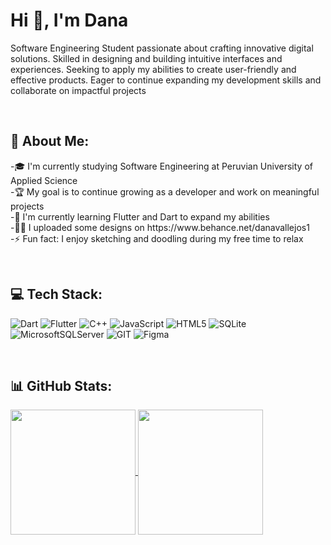  

<h1 align="left">Hi 👋, I'm Dana</h1>
<p align="left">Software Engineering Student passionate about crafting innovative digital solutions. Skilled in designing and building intuitive interfaces and experiences. Seeking to apply my abilities to create user-friendly and effective products. Eager to continue expanding my development skills and collaborate on impactful projects</p>

&nbsp;
<h2 align="left"> 💫 About Me: </h2>
-🎓 I'm currently studying Software Engineering at Peruvian University of Applied Science <br>
-🏆 My goal is to continue growing as a developer and work on meaningful projects<br>
-🌱 I'm currently learning Flutter and Dart to expand my abilities<br>
-👨‍💻 I uploaded some designs on https://www.behance.net/danavallejos1<br>
-⚡ Fun fact: I enjoy sketching and doodling during my free time to relax

&nbsp;
<h2 align="left">💻 Tech Stack: </h2>

![Dart](https://img.shields.io/badge/dart-%230175C2.svg?style=for-the-badge&logo=dart&logoColor=white)
![Flutter](https://img.shields.io/badge/Flutter-%2302569B.svg?style=for-the-badge&logo=Flutter&logoColor=white) 
![C++](https://img.shields.io/badge/c++-%2300599C.svg?style=for-the-badge&logo=c%2B%2B&logoColor=white)  ![JavaScript](https://img.shields.io/badge/javascript-%23323330.svg?style=for-the-badge&logo=javascript&logoColor=%23F7DF1E) 
![HTML5](https://img.shields.io/badge/html5-%23E34F26.svg?style=for-the-badge&logo=html5&logoColor=white) 
![SQLite](https://img.shields.io/badge/sqlite-%2307405e.svg?style=for-the-badge&logo=sqlite&logoColor=white) 
![MicrosoftSQLServer](https://img.shields.io/badge/Microsoft%20SQL%20Server-CC2927?style=for-the-badge&logo=microsoft%20sql%20server&logoColor=white) 
![GIT](https://img.shields.io/badge/Git-fc6d26?style=for-the-badge&logo=git&logoColor=white)
![Figma](https://img.shields.io/badge/figma-%23F24E1E.svg?style=for-the-badge&logo=figma&logoColor=white)

&nbsp;
<h2 align="left">📊 GitHub Stats: </h2>

<a href="https://github.com/Dana-Vallejos/convoychat">
  <img height=200 align="center" src="https://github-readme-stats.vercel.app/api/top-langs?username=Dana-Vallejos&layout=compact&langs_count=8&card_width=320&theme=midnight-purple&hide=&hide_border=true" />
</a>
<a href="https://github.com/Dana-Vallejos/convoychat">
  <img height=200 align="center" src="https://github-readme-stats.vercel.app/api?username=Dana-Vallejos&theme=midnight-purple&show_icons=true&hide_border=true&hide_rank=true&hide=contribs&show=prs_merged" />
</a>
<!-- Proudly created with GPRM ( https://gprm.itsvg.in ) -->
